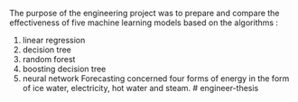 The purpose of the engineering project was to prepare and compare the effectiveness of five
machine learning models based on the algorithms :
1) linear regression
2) decision tree
3) random forest
4) boosting decision tree
5) neural network
Forecasting concerned four forms of energy in the form of ice water,
electricity, hot water and steam. # engineer-thesis
